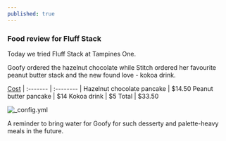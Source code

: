 ```yaml
---
published: true
---
```

### Food review for Fluff Stack

Today we tried Fluff Stack at Tampines One. 

Goofy ordered the hazelnut chocolate while Stitch ordered her favourite peanut butter stack and the new found love - kokoa drink.

<u>Cost</u>
| :------- | :-------- |
Hazelnut chocolate pancake | $14.50
Peanut butter pancake | $14
Kokoa drink | $5
Total | $33.50

![_config.yml]({{site.baseurl}}/images/B507FBD7-56D5-4F38-926C-AECC0827491A.jpeg)

A reminder to bring water for Goofy for such desserty and palette-heavy meals in the future.
